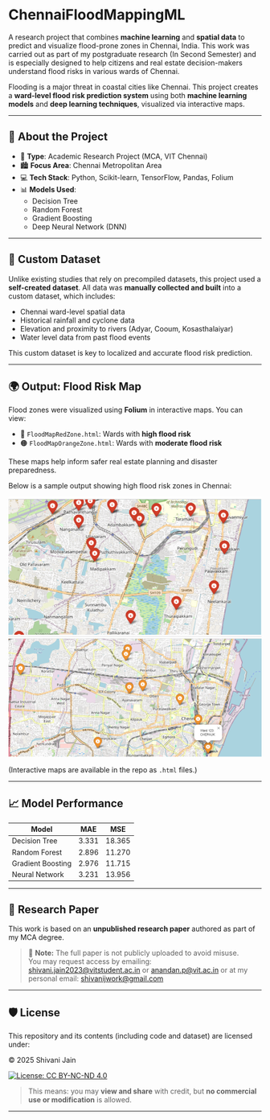 # ChennaiFloodMappingML

A research project that combines **machine learning** and **spatial data** to predict and visualize flood-prone zones in Chennai, India. This work was carried out as part of my postgraduate research (In Second Semester) and is especially designed to help citizens and real estate decision-makers understand flood risks in various wards of Chennai.


Flooding is a major threat in coastal cities like Chennai. This project creates a **ward-level flood risk prediction system** using both **machine learning models** and **deep learning techniques**, visualized via interactive maps.

---

## 📌 About the Project

- 🧪 **Type**: Academic Research Project (MCA, VIT Chennai)
- 🏙️ **Focus Area**: Chennai Metropolitan Area
- 💻 **Tech Stack**: Python, Scikit-learn, TensorFlow, Pandas, Folium
- 📊 **Models Used**:
  - Decision Tree
  - Random Forest
  - Gradient Boosting
  - Deep Neural Network (DNN)

---

## 📌 Custom Dataset

Unlike existing studies that rely on precompiled datasets, this project used a **self-created dataset**. All data was **manually collected and built** into a custom dataset, which includes:

- Chennai ward-level spatial data
- Historical rainfall and cyclone data
- Elevation and proximity to rivers (Adyar, Cooum, Kosasthalaiyar)
- Water level data from past flood events

This custom dataset is key to localized and accurate flood risk prediction.

---

## 🌍 Output: Flood Risk Map

Flood zones were visualized using **Folium** in interactive maps. You can view:

- 🔴 `FloodMapRedZone.html`: Wards with **high flood risk**
- 🟠 `FloodMapOrangeZone.html`: Wards with **moderate flood risk**

These maps help inform safer real estate planning and disaster preparedness.

Below is a sample output showing high flood risk zones in Chennai:


![Flood Map Screenshot](OutputScreenshots/RedZones.png)
![Flood Map Screenshot](OutputScreenshots/OrangeZones.png)


(Interactive maps are available in the repo as `.html` files.)

---

## 📈 Model Performance

| Model              | MAE   | MSE    |
|-------------------|-------|--------|
| Decision Tree      | 3.331 | 18.365 |
| Random Forest      | 2.896 | 11.270 |
| Gradient Boosting  | 2.976 | 11.715 |
| Neural Network     | 3.231 | 13.956 |

---

## 📄 Research Paper

This work is based on an **unpublished research paper** authored as part of my MCA degree.

> 📝 **Note:** The full paper is not publicly uploaded to avoid misuse.  
> You may request access by emailing: [shivani.jain2023@vitstudent.ac.in](mailto:shivani.jain2023@vitstudent.ac.in) or [anandan.p@vit.ac.in](mailto:anandan.p@vit.ac.in) or at my personal email: [shivanijwork@gmail.com](mailto:shivanijwork@gmail.com)

---

## 🛡️ License

This repository and its contents (including code and dataset) are licensed under:

© 2025 Shivani Jain

[![License: CC BY-NC-ND 4.0](https://img.shields.io/badge/License-CC%20BY--NC--ND%204.0-lightgrey.svg)](http://creativecommons.org/licenses/by-nc-nd/4.0/)

> This means: you may **view and share** with credit, but **no commercial use or modification** is allowed.

---

